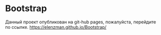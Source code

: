 # Bootstrap

Данный проект опубликован на git-hub pages, пожалуйста, перейдите по ссылке.
https://elenzman.github.io/Bootstrap/
